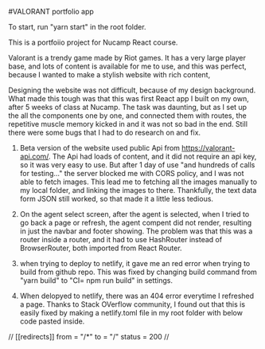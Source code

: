 #VALORANT portfolio app

To start, run "yarn start" in the root folder.

This is a portfoiio project for Nucamp React course.

Valorant is a trendy game made by Riot games. It has a very large player base, and lots of content is available for me to use, and this was perfect, because I wanted to make a stylish website with rich content, 

Designing the website was not difficult, because of my design background. What made this tough was that this was first React app I built on my own, after 5 weeks of class at Nucamp. The task was daunting, but as I set up the all the components one by one, and connected them with routes, the repetitive muscle memory kicked in and it was not so bad in the end. Still there were some bugs that I had to do research on and fix.

1. Beta version of the website used public Api from https://valorant-api.com/. The Api had loads of content, and it did not require an api key, so it was very easy to use. But after 1 day of use "and hundreds of calls for testing..." the server blocked me with CORS policy, and I was not able to fetch images. This lead me to fetching all the images manually to my local folder, and linking the images to there. Thankfully, the text data form JSON still worked, so that made it a little less tedious.

2. On the agent select screen, after the agent is selected, when I tried to go back a page or refresh, the agent compent did not render, resulting in just the navbar and footer showing. The problem was that this was a router inside a router, and it had to use HashRouter instead of BrowserRouter, both imported from React Router.

3. when trying to deploy to netlify, it gave me an red error when trying to build from github repo. This was fixed by changing build command from "yarn build" to "CI= npm run build" in settings.

4. When delopyed to netlify, there was an 404 error everytime I refreshed a page. Thanks to Stack OVerflow community, I found out that this is easily fixed by making a netlify.toml file in my root folder with below code pasted inside.

//
[[redirects]]
  from = "/*"
  to = "/"
  status = 200
//
